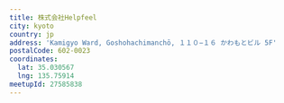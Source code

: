 ```yaml
---
title: 株式会社Helpfeel
city: kyoto
country: jp
address: 'Kamigyo Ward, Goshohachimanchō, １１０−１６ かわもとビル 5F'
postalCode: 602-0023
coordinates:
  lat: 35.030567
  lng: 135.75914
meetupId: 27585838
---
```


